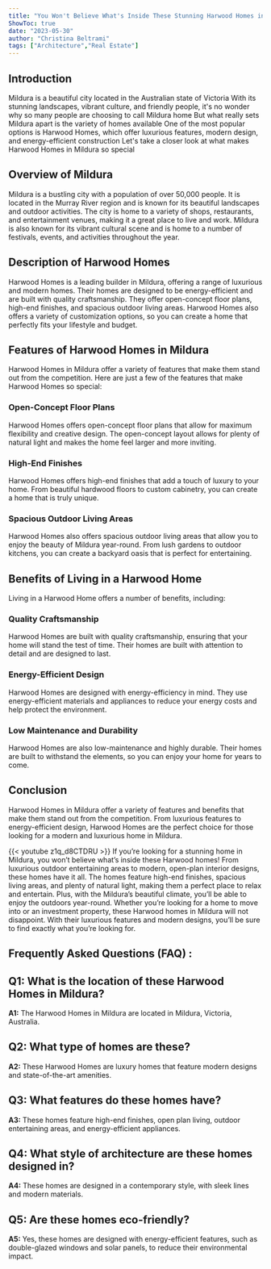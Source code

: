 ```yaml
---
title: "You Won't Believe What's Inside These Stunning Harwood Homes in Mildura!"
ShowToc: true 
date: "2023-05-30"
author: "Christina Beltrami" 
tags: ["Architecture","Real Estate"]
---
```

## Introduction

Mildura is a beautiful city located in the Australian state of Victoria With its stunning landscapes, vibrant culture, and friendly people, it's no wonder why so many people are choosing to call Mildura home But what really sets Mildura apart is the variety of homes available One of the most popular options is Harwood Homes, which offer luxurious features, modern design, and energy-efficient construction Let's take a closer look at what makes Harwood Homes in Mildura so special

## Overview of Mildura

Mildura is a bustling city with a population of over 50,000 people. It is located in the Murray River region and is known for its beautiful landscapes and outdoor activities. The city is home to a variety of shops, restaurants, and entertainment venues, making it a great place to live and work. Mildura is also known for its vibrant cultural scene and is home to a number of festivals, events, and activities throughout the year.

## Description of Harwood Homes

Harwood Homes is a leading builder in Mildura, offering a range of luxurious and modern homes. Their homes are designed to be energy-efficient and are built with quality craftsmanship. They offer open-concept floor plans, high-end finishes, and spacious outdoor living areas. Harwood Homes also offers a variety of customization options, so you can create a home that perfectly fits your lifestyle and budget.

## Features of Harwood Homes in Mildura

Harwood Homes in Mildura offer a variety of features that make them stand out from the competition. Here are just a few of the features that make Harwood Homes so special:

### Open-Concept Floor Plans

Harwood Homes offers open-concept floor plans that allow for maximum flexibility and creative design. The open-concept layout allows for plenty of natural light and makes the home feel larger and more inviting.

### High-End Finishes

Harwood Homes offers high-end finishes that add a touch of luxury to your home. From beautiful hardwood floors to custom cabinetry, you can create a home that is truly unique.

### Spacious Outdoor Living Areas

Harwood Homes also offers spacious outdoor living areas that allow you to enjoy the beauty of Mildura year-round. From lush gardens to outdoor kitchens, you can create a backyard oasis that is perfect for entertaining.

## Benefits of Living in a Harwood Home

Living in a Harwood Home offers a number of benefits, including:

### Quality Craftsmanship

Harwood Homes are built with quality craftsmanship, ensuring that your home will stand the test of time. Their homes are built with attention to detail and are designed to last.

### Energy-Efficient Design

Harwood Homes are designed with energy-efficiency in mind. They use energy-efficient materials and appliances to reduce your energy costs and help protect the environment.

### Low Maintenance and Durability

Harwood Homes are also low-maintenance and highly durable. Their homes are built to withstand the elements, so you can enjoy your home for years to come.

## Conclusion

Harwood Homes in Mildura offer a variety of features and benefits that make them stand out from the competition. From luxurious features to energy-efficient design, Harwood Homes are the perfect choice for those looking for a modern and luxurious home in Mildura.

{{< youtube z1q_d8CTDRU >}} 
If you’re looking for a stunning home in Mildura, you won’t believe what’s inside these Harwood homes! From luxurious outdoor entertaining areas to modern, open-plan interior designs, these homes have it all. The homes feature high-end finishes, spacious living areas, and plenty of natural light, making them a perfect place to relax and entertain. Plus, with the Mildura’s beautiful climate, you’ll be able to enjoy the outdoors year-round. Whether you’re looking for a home to move into or an investment property, these Harwood homes in Mildura will not disappoint. With their luxurious features and modern designs, you’ll be sure to find exactly what you’re looking for.

## Frequently Asked Questions (FAQ) :
## Q1: What is the location of these Harwood Homes in Mildura?

**A1:** The Harwood Homes in Mildura are located in Mildura, Victoria, Australia.

## Q2: What type of homes are these?

**A2:** These Harwood Homes are luxury homes that feature modern designs and state-of-the-art amenities.

## Q3: What features do these homes have?

**A3:** These homes feature high-end finishes, open plan living, outdoor entertaining areas, and energy-efficient appliances.

## Q4: What style of architecture are these homes designed in?

**A4:** These homes are designed in a contemporary style, with sleek lines and modern materials.

## Q5: Are these homes eco-friendly?

**A5:** Yes, these homes are designed with energy-efficient features, such as double-glazed windows and solar panels, to reduce their environmental impact.



